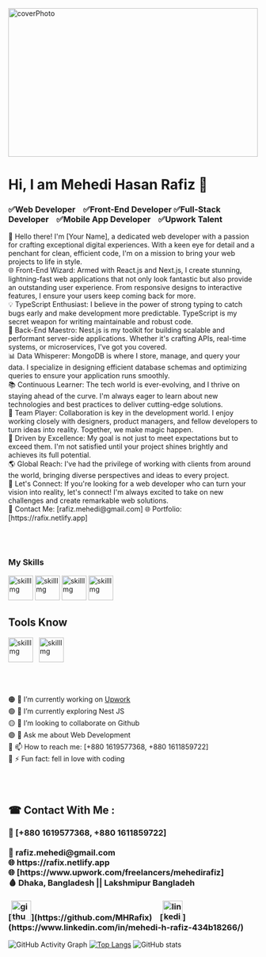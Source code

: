 <img src="https://c4.wallpaperflare.com/wallpaper/435/542/549/javascript-google-node-js-html-microsoft-visual-studio-hd-wallpaper-preview.jpg" alt="coverPhoto" width="100%" height="300" />
<h1>Hi, I am Mehedi Hasan Rafiz 👋</h1>
<h3>✅Web Developer &nbsp;&nbsp;   ✅Front-End Developer
✅Full-Stack Developer &nbsp;&nbsp; ✅Mobile App Developer &nbsp;&nbsp;  ✅Upwork Talent </h3>

<span>
👋 Hello there! I'm [Your Name], a dedicated web developer with a passion for crafting exceptional digital experiences. With a keen eye for detail and a penchant for clean, efficient code, I'm on a mission to bring your web projects to life in style.
<br />
🌐 Front-End Wizard: Armed with React.js and Next.js, I create stunning, lightning-fast web applications that not only look fantastic but also provide an outstanding user experience. From responsive designs to interactive features, I ensure your users keep coming back for more.
<br />
💡 TypeScript Enthusiast: I believe in the power of strong typing to catch bugs early and make development more predictable. TypeScript is my secret weapon for writing maintainable and robust code.
<br />
🔧 Back-End Maestro: Nest.js is my toolkit for building scalable and performant server-side applications. Whether it's crafting APIs, real-time systems, or microservices, I've got you covered.
<br />
📊 Data Whisperer: MongoDB is where I store, manage, and query your data. I specialize in designing efficient database schemas and optimizing queries to ensure your application runs smoothly.
<br />
📚 Continuous Learner: The tech world is ever-evolving, and I thrive on staying ahead of the curve. I'm always eager to learn about new technologies and best practices to deliver cutting-edge solutions.
<br />
👥 Team Player: Collaboration is key in the development world. I enjoy working closely with designers, product managers, and fellow developers to turn ideas into reality. Together, we make magic happen.
<br />
🌟 Driven by Excellence: My goal is not just to meet expectations but to exceed them. I'm not satisfied until your project shines brightly and achieves its full potential.
<br />
🌎 Global Reach: I've had the privilege of working with clients from around the world, bringing diverse perspectives and ideas to every project.
<br />
🔗 Let's Connect: If you're looking for a web developer who can turn your vision into reality, let's connect! I'm always excited to take on new challenges and create remarkable web solutions.
<br />
📧 Contact Me: [rafiz.mehedi@gmail.com]
🌐 Portfolio: [https://rafix.netlify.app]

</span> <br /> <br />

<h3>My Skills</h3>
  <img src="https://icons-for-free.com/iconfiles/png/512/svg+developer+firebase+google+programming+icon-1320183319887802192.png" alt="skillImg" width="50px" />
  
 <img src="https://encrypted-tbn0.gstatic.com/images?q=tbn:ANd9GcQJjcVtmAHl0-O306bDIr1I8NHiLi7-dmpTaDaXY7wDFixuzr8BVj7SOTU4yacpzhA6hq0&usqp=CAU" alt="skillImg" width="50px" /> 
  <img src="https://encrypted-tbn0.gstatic.com/images?q=tbn:ANd9GcR36J2ckF9cT55QALsAsIPQXSQETnTQN_7Y9xVXwq19s--5Lm_xusEVXKUS1b0UAsl-zeM&usqp=CAU" alt="skillImg" width="50px" /> 
  <img src="https://encrypted-tbn0.gstatic.com/images?q=tbn:ANd9GcThoHOiA-gJYNLupWFo6MfyGQ6IyJ4nK8IzkwfeTwEQQSC7Zg8nNcNkFVyVxDlhpweX0tI&usqp=CAU" alt="skillImg" width="50px" />
  <h2> Tools Know </h2>
   <img src="https://cdn-icons-png.flaticon.com/128/919/919847.png" alt="skillImg" width="50px" />&nbsp;&nbsp;
  <img src="https://cdn.iconscout.com/icon/free/png-256/netlify-3629537-3032320.png" alt="skillImg" width="50px" />&nbsp;&nbsp;

<br /><br />

🟠 🔭 I’m currently working on <a href="https://www.upwork.com/freelancers/mehedirafiz">Upwork</a> <br />
🟢 🌱 I’m currently exploring Nest JS <br />
🟡 👯 I’m looking to collaborate on Github <br />
🟣 💬 Ask me about Web Development <br />
🔵 📫 How to reach me: [+880 1619577368, +880 1611859722] <br />
🔴 ⚡ Fun fact: fell in love with coding

<br /><br />

<h2> ☎ Contact With Me : </h2>
<h3> 📶 [+880 1619577368, +880 1611859722] <br /><br />
 📧 rafiz.mehedi@gmail.com <br />
 🌐 https://rafix.netlify.app  <br />
 🌐 [https://www.upwork.com/freelancers/mehedirafiz] <br />
 🩸 Dhaka, Bangladesh || Lakshmipur Bangladeh <br />


  <br />
[<img src='https://cdn-icons-png.flaticon.com/512/733/733609.png' alt='github' height='40'>](https://github.com/MHRafix) &nbsp;&nbsp; [<img src='https://cdn-icons-png.flaticon.com/128/174/174857.png' alt='linkedin' height='40'>](https://www.linkedin.com/in/mehedi-h-rafiz-434b18266/)
</h3>


![GitHub Activity Graph](https://activity-graph.herokuapp.com/graph?username=MHRafix) 
[![Top Langs](https://github-readme-stats.vercel.app/api/top-langs/?username=MHRafix)](https://github.com/anuraghazra/github-readme-stats) ![GitHub stats](https://github-readme-stats.vercel.app/api?username=MHRafix&show_icons=true&count_private=true)

